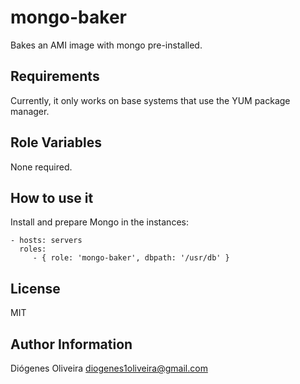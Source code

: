mongo-baker
=========

Bakes an AMI image with mongo pre-installed.

Requirements
------------

Currently, it only works on base systems that use the YUM package manager.

Role Variables
--------------

None required.

How to use it
-------------

Install and prepare Mongo in the instances:

    - hosts: servers
      roles:
         - { role: 'mongo-baker', dbpath: '/usr/db' }

License
-------

MIT

Author Information
------------------

Diógenes Oliveira
diogenes1oliveira@gmail.com